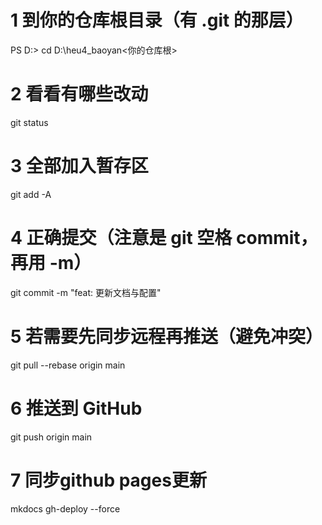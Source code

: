 # 1 到你的仓库根目录（有 .git 的那层）
PS D:\> cd D:\heu4_baoyan\<你的仓库根>

# 2 看看有哪些改动
git status

# 3 全部加入暂存区
git add -A

# 4 正确提交（注意是 git 空格 commit，再用 -m）
git commit -m "feat: 更新文档与配置"

# 5 若需要先同步远程再推送（避免冲突）
git pull --rebase origin main

# 6 推送到 GitHub
git push origin main

# 7 同步github pages更新
mkdocs gh-deploy --force
